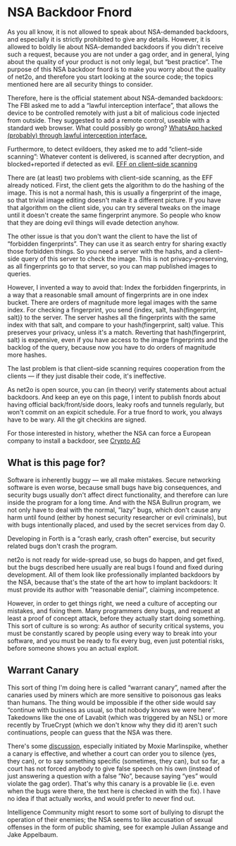 # NSA Backdoor Fnord #

As you all know, it is not allowed to speak about NSA-demanded backdoors,
and especially it is strictly prohibited to give any details.  However, it
is allowed to boldly lie about NSA-demanded backdoors if you didn't receive
such a request, because you are not under a gag order, and in general, lying
about the quality of your product is not only legal, but “best practice”.
The purpose of this NSA backdoor fnord is to make you worry about the
quality of net2o, and therefore you start looking at the source code; the
topics mentioned here are all security things to consider.

Therefore, here is the official statement about NSA-demanded backdoors: The
FBI asked me to add a “lawful interception interface”, that allows the device
to be controlled remotely with just a bit of malicious code injected from
outside.  They suggested to add a remote control, useable with a standard web
browser.  What could possibly go wrong?  [WhatsApp hacked (probably) through
lawful interception
interface.](https://www.reuters.com/article/us-facebook-cyber-whatsapp-nsogroup/exclusive-whatsapp-hacked-to-spy-on-top-government-officials-at-u-s-allies-sources-idUSKBN1XA27H)

Furthermore, to detect evildoers, they asked me to add “client–side scanning”:
Whatever content is delivered, is scanned after decryption, and
blocked+reported if detected as evil.  [EFF on client–side scanning](https://www.eff.org/deeplinks/2019/11/why-adding-client-side-scanning-breaks-end-end-encryption)

There are (at least) two problems with client–side scanning, as the EFF
already noticed.  First, the client gets the algorithm to do the hashing of
the image.  This is not a normal hash, this is usually a fingerprint of the
image, so that trivial image editing doesn't make it a different picture.  If
you have that algorithm on the client side, you can try several tweaks on the
image until it doesn't create the same fingerprint anymore.  So people who
know that they are doing evil things will evade detection anyhow.

The other issue is that you don't want the client to have the list of
“forbidden fingerprints”.  They can use it as search entry for sharing exactly
those forbidden things.  So you need a server with the hashs, and a
client–side query of this server to check the image.  This is not
privacy–preserving, as all fingerprints go to that server, so you can map
published images to queries.

However, I invented a way to avoid that: Index the forbidden fingerprints, in
a way that a reasonable small amount of fingerprints are in one index bucket.
There are orders of magnitude more legal images with the same index.  For
checking a fingerprint, you send {index, salt, hash(fingerprint, salt)} to the
server.  The server hashes all the fingerprints with the same index with that
salt, and compare to your hash(fingerprint, salt) value.  This preserves your
privacy, unless it's a match.  Reverting that hash(fingerprint, salt) is
expensive, even if you have access to the image fingerprints and the backlog
of the query, because now you have to do orders of magnitude more hashes.

The last problem is that client–side scanning requires cooperation from the
clients — if they just disable their code, it's ineffective.

As net2o is open source, you can (in theory) verify statements about actual
backdoors.  And keep an eye on this page, I intent to publish fnords about
having official back/front/side doors, leaky roofs and tunnels regularly, but
won't commit on an expicit schedule.  For a true fnord to work, you always
have to be wary.  All the git checkins are signed.

For those interested in history, whether the NSA can force a European company
to install a backdoor, see [Crypto
AG](https://en.wikipedia.org/wiki/Crypto_AG#Compromised_machines)

## What is this page for? ##

Software is inherently buggy — we all make mistakes. Secure networking
software is even worse, because small bugs have big consequences, and
security bugs usually don't affect direct functionality, and therefore
can lure inside the program for a long time.  And with the NSA Bullrun
program, we not only have to deal with the normal, ”lazy” bugs, which
don't cause any harm until found (either by honest security researcher
or evil criminals), but with bugs intentionally placed, and used by
the secret services from day 0.

Developing in Forth is a “crash early, crash often” exercise, but security
related bugs don't crash the program.

net2o is not ready for wide-spread use, so bugs do happen, and get
fixed, but the bugs described here usually are real bugs I found and
fixed during development. All of them look like professionally
implanted backdoors by the NSA, because that's the state of the art
how to implant backdoors: It must provide its author with “reasonable
denial”, claiming incompetence.

However, in order to get things right, we need a culture of accepting
our mistakes, and fixing them.  Many programmers deny bugs, and
request at least a proof of concept attack, before they actually start
doing something.  This sort of culture is so wrong: As author of
security critical systems, you must be constantly scared by people
using every way to break into your software, and you must be ready to
fix every bug, even just potential risks, before someone shows you an
actual exploit.

## Warrant Canary ##

This sort of thing I'm doing here is called “warrant canary”, named
after the canaries used by miners which are more sensitive to
poisonous gas leaks than humans.  The thing would be impossible if the
other side would say “continue with business as usual, so that nobody
knows we were here”.  Takedowns like the one of Lavabit (which was
triggered by an NSL) or more recently by TrueCrypt (which we don't
know why they did it) aren't such continuations, people can guess that
the NSA was there.

There's some
[discussion](https://github.com/WhisperSystems/whispersystems.org/issues/34#issuecomment-56448994),
especially initiated by Moxie Marlinspike, whether a canary is
effective, and whether a court can order you to silence (yes, they
can), or to say something specific (sometimes, they can), but so far,
a court has not forced anybody to give false speech on his own
(instead of just answering a question with a false ”No”, because
saying “yes” would violate the gag order).  That's why this canary is
a provable lie (i.e. even when the bugs were there, the text here is
checked in with the fix).  I have no idea if that actually works, and
would prefer to never find out.

Intelligence Community might resort to some sort of bullying to
disrupt the operation of their enemies; the NSA seems to like
accusation of sexual offenses in the form of public shaming, see for
example Julian Assange and Jake Appelbaum.
